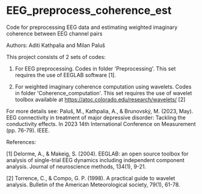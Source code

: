 # EEG_preprocess_coherence_est
Code for preprocessing EEG data and estimating weighted imaginary coherence between EEG channel pairs

Authors: Aditi Kathpalia and Milan Paluš

This project consists of 2 sets of codes:

1. For EEG preprocessing. Codes in folder 'Preprocessing'.
This set requires the use of EEGLAB software [1].

2. For weighted imaginary coherence computation using wavelets. Codes in folder 'Coherence_computation'.
This set requires the use of wavelet toolbox available at https://atoc.colorado.edu/research/wavelets/ [2]

For more details see:
Paluš, M., Kathpalia, A., & Brunovský, M. (2023, May). EEG connectivity in treatment of major depressive disorder: Tackling the conductivity effects. In 2023 14th International Conference on Measurement (pp. 76-79). IEEE.


References:

[1] Delorme, A., & Makeig, S. (2004). EEGLAB: an open source toolbox for analysis of single-trial EEG dynamics including independent component analysis. Journal of neuroscience methods, 134(1), 9-21.

[2] Torrence, C., & Compo, G. P. (1998). A practical guide to wavelet analysis. Bulletin of the American Meteorological society, 79(1), 61-78.



